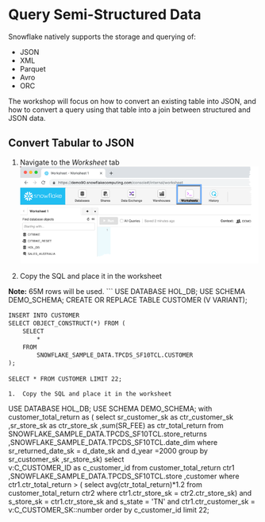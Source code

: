 # Query Semi-Structured Data

Snowflake natively supports the storage and querying of:
-  JSON
-  XML
-  Parquet
-  Avro
-  ORC

The workshop will focus on how to convert an existing table into JSON, and how to convert a query using that table into a join between structured and JSON data.

## Convert Tabular to JSON

1.  Navigate to the *Worksheet* tab
![alt-text](../../images/query/Query-Worksheets-tab.png)

1.  Copy the SQL and place it in the worksheet

**Note:** 65M rows will be used.
    ```
    USE DATABASE HOL_DB;
    USE SCHEMA DEMO_SCHEMA;
    CREATE OR REPLACE TABLE CUSTOMER (V VARIANT);
    
    INSERT INTO CUSTOMER
    SELECT OBJECT_CONSTRUCT(*) FROM (
        SELECT 
            * 
        FROM
            SNOWFLAKE_SAMPLE_DATA.TPCDS_SF10TCL.CUSTOMER
    );

    SELECT * FROM CUSTOMER LIMIT 22;
```
1.  Copy the SQL and place it in the worksheet
```
USE DATABASE HOL_DB;
USE SCHEMA DEMO_SCHEMA;
with customer_total_return as (
           select 
               sr_customer_sk as ctr_customer_sk     
               ,sr_store_sk as ctr_store_sk 
               ,sum(SR_FEE) as ctr_total_return 
           from 
               SNOWFLAKE_SAMPLE_DATA.TPCDS_SF10TCL.store_returns 
               ,SNOWFLAKE_SAMPLE_DATA.TPCDS_SF10TCL.date_dim 
           where 
               sr_returned_date_sk = d_date_sk 
               and d_year =2000 
           group by sr_customer_sk ,sr_store_sk)
select  
    v:C_CUSTOMER_ID as c_customer_id
from 
    customer_total_return ctr1
    ,SNOWFLAKE_SAMPLE_DATA.TPCDS_SF10TCL.store
    ,customer
where 
    ctr1.ctr_total_return > (
        select 
            avg(ctr_total_return)*1.2
        from 
            customer_total_return ctr2
        where 
            ctr1.ctr_store_sk = ctr2.ctr_store_sk)
    and s_store_sk = ctr1.ctr_store_sk
    and s_state = 'TN'
    and ctr1.ctr_customer_sk = v:C_CUSTOMER_SK::number
order by 
    c_customer_id
limit 22;
```
